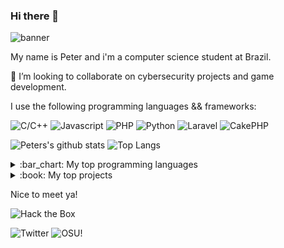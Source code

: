 ### Hi there 👋

![banner](https://user-images.githubusercontent.com/32419269/154595791-e1d1ed19-dc7c-41db-a9cc-e8097fa5ea81.png)

My name is Peter and i'm a computer science student at Brazil.

👯 I’m looking to collaborate on cybersecurity projects and game development.

I use the following programming languages && frameworks:

![C/C++](https://img.shields.io/badge/-C%2FC%2B%2B-blue?style=for-the-badge&logo=cplusplus)
![Javascript](https://img.shields.io/badge/-Javascript-35495E?style=for-the-badge&logo=javascript)
![PHP](https://img.shields.io/badge/-PHP-orange?style=for-the-badge&logo=php)
![Python](https://img.shields.io/badge/-Python-yellow?style=for-the-badge&logo=python)
![Laravel](https://img.shields.io/badge/-Laravel-222222?style=for-the-badge&logo=laravel)
![CakePHP](https://img.shields.io/badge/-CakePHP-35495E?style=for-the-badge&logo=cakephp)

![Peters's github stats](https://bad-apple-github-readme.vercel.app/api?show_bg=1&username=peterspbr&theme=dracula)
![Top Langs](https://bad-apple-github-readme.vercel.app/api/top-langs/?username=peterspbr&layout=compact&theme=dracula)

<details>
<summary>:bar_chart: My top programming languages</summary>

* C/C++
* Python
* PHP
* Javasript

</details>

<details>
<summary>:book: My top projects</summary>

* [OpenGL example](https://github.com/peterspbr/opengl-game-engine)
* [My website templates!](https://github.com/peterspbr/peterspbr.github.io)

</details>

Nice to meet ya!

![Hack the Box](http://www.hackthebox.eu/badge/image/352775)

![Twitter](https://img.shields.io/badge/Twitter-HSPeterSS-blue)
![OSU!](https://img.shields.io/badge/OSU!-IchigoHamu-e75480)
